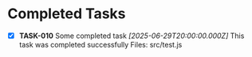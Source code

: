 # Completed Tasks

- [x] **TASK-010** Some completed task *[2025-06-29T20:00:00.000Z]*
  This task was completed successfully
  Files: src/test.js

